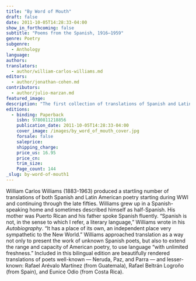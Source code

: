 ```yaml
---
title: "By Word of Mouth"
draft: false
date: 2011-10-05T14:28:33-04:00
show_in_forthcoming: false
subtitle: "Poems from the Spanish, 1916–1959"
genre: Poetry
subgenre:
  - Anthology
language:
authors:
translators:
  - author/william-carlos-williams.md
editors:
  - author/jonathan-cohen.md
contributors:
  - author/julio-marzan.md
featured_image:
description: "The first collection of translations of Spanish and Latin American poetry by William Carlos Williams, containing many previously unknown poems. "
editions:
  - binding: Paperback
    isbn: 9780811218856
    publication_date: 2011-10-05T14:28:33-04:00
    cover_image: /images/by_word_of_mouth_cover.jpg
    forsale: false
    saleprice:
    shipping_charge:
    price_us: 16.95
    price_cn:
    trim_size:
    Page_count: 144
_slug: by-word-of-mouth1
---
```


William Carlos Williams (1883-1963) produced a startling number of translations of both Spanish and Latin American poetry starting during WWI and continuing through the late fifties. Williams grew up in a Spanish-speaking home and sometimes described himself as half-Spanish. His mother was Puerto Rican and his father spoke Spanish fluently. “Spanish is not, in the sense to which I refer, a literary language,” Williams wrote in his _Autobiography_. “It has a place of its own, an independent place very sympathetic to the New World.” Williams approached translation as a way not only to present the work of unknown Spanish poets, but also to extend the range and capacity of American poetry, to use language “with unlimited freshness.” Included in this bilingual edition are beautifully rendered translations of poets well-known — Neruda, Paz, and Parra — and lesser-known: Rafael Arévalo Martínez (from Guatemala), Rafael Beltrán Logroño (from Spain), and Eunice Odio (from Costa Rica).

